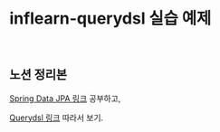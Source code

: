 # inflearn-querydsl 실습 예제


<br>



## 노션 정리본

<a href="https://www.notion.so/marketit/Spring-Data-JPA-daf945ffd0f34af78acaf199c9b9212b?pvs=4">Spring Data JPA 링크</a> 공부하고,

<a href="https://www.notion.so/marketit/querydsl-eb134c1dfc55496ba32aee398a687f7a?pvs=4">Querydsl 링크</a> 따라서 보기.

